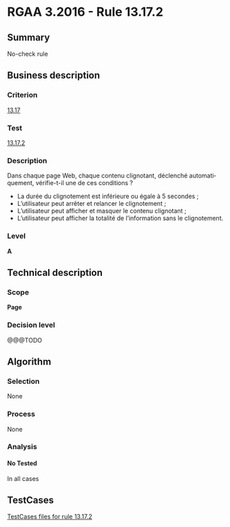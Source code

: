 # RGAA 3.2016 - Rule 13.17.2

## Summary
No-check rule


## Business description

### Criterion
[13.17](http://references.modernisation.gouv.fr/rgaa-accessibilite/2016/criteres.html#crit-13-17)

### Test
[13.17.2](http://references.modernisation.gouv.fr/rgaa-accessibilite/2016/criteres.html#test-13-17-2)

### Description
<div lang="fr">Dans chaque page Web, chaque contenu clignotant, d&#xE9;clench&#xE9; automatiquement, v&#xE9;rifie-t-il une de ces conditions&nbsp;? <ul><li>La dur&#xE9;e du clignotement est inf&#xE9;rieure ou &#xE9;gale &#xE0; 5 secondes&nbsp;;</li> <li>L&#x2019;utilisateur peut arr&#xEA;ter et relancer le clignotement&nbsp;;</li> <li>L&#x2019;utilisateur peut afficher et masquer le contenu clignotant&nbsp;;</li> <li>L&#x2019;utilisateur peut afficher la totalit&#xE9; de l&#x2019;information sans le clignotement.</li> </ul></div>

### Level
**A**


## Technical description

### Scope
**Page**

### Decision level
@@@TODO


## Algorithm

### Selection
None

### Process
None

### Analysis

#### No Tested
In all cases


##  TestCases

[TestCases files for rule 13.17.2](https://github.com/Asqatasun/Asqatasun/tree/develop/rules/rules-rgaa3.2016/src/test/resources/testcases/rgaa32016/Rgaa32016Rule131702/)


